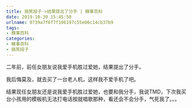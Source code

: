 ```yaml
---
title: 搞笑段子->结果提出了分手 | 糗事百科
date: 2019-10-30 15:45:50
urlname: 0739a7f6f7f106197c55e06c14cb37b9
tags: 
- 糗事百科
categories:
- 糗事百科
- 搞笑段子
---
```

二年前，前任女朋友说我爱手机胜过爱她，结果提出了分手。

我后悔莫及，就去买了一台老人机，这样我不爱手机了吧。

结果现任女朋友还是说我爱手机胜过爱她，也要和我分手，我说TMD，下次我买台小孩用的模板机无法打电话按就唱歌那种，看还会不会分手，气死我了。。。


